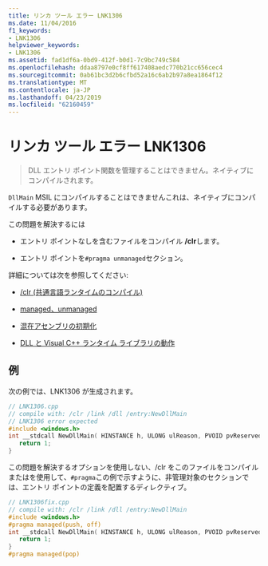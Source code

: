 ```yaml
---
title: リンカ ツール エラー LNK1306
ms.date: 11/04/2016
f1_keywords:
- LNK1306
helpviewer_keywords:
- LNK1306
ms.assetid: fad1df6a-0bd9-412f-b0d1-7c9bc749c584
ms.openlocfilehash: ddaa8797e0cf8ff617408aedc770b21cc656cec4
ms.sourcegitcommit: 0ab61bc3d2b6cfbd52a16c6ab2b97a8ea1864f12
ms.translationtype: MT
ms.contentlocale: ja-JP
ms.lasthandoff: 04/23/2019
ms.locfileid: "62160459"
---
```

# <a name="linker-tools-error-lnk1306"></a>リンカ ツール エラー LNK1306

> DLL エントリ ポイント関数を管理することはできません。ネイティブにコンパイルされます。

`DllMain` MSIL にコンパイルすることはできませんこれは、ネイティブにコンパイルする必要があります。

この問題を解決するには

- エントリ ポイントなしを含むファイルをコンパイル **/clr**します。

- エントリ ポイントを`#pragma unmanaged`セクション。

詳細については次を参照してください:

- [/clr (共通言語ランタイムのコンパイル)](../../build/reference/clr-common-language-runtime-compilation.md)

- [managed、unmanaged](../../preprocessor/managed-unmanaged.md)

- [混在アセンブリの初期化](../../dotnet/initialization-of-mixed-assemblies.md)

- [DLL と Visual C++ ランタイム ライブラリの動作](../../build/run-time-library-behavior.md)

## <a name="example"></a>例

次の例では、LNK1306 が生成されます。

```cpp
// LNK1306.cpp
// compile with: /clr /link /dll /entry:NewDllMain
// LNK1306 error expected
#include <windows.h>
int __stdcall NewDllMain( HINSTANCE h, ULONG ulReason, PVOID pvReserved ) {
   return 1;
}
```

この問題を解決するオプションを使用しない、/clr をこのファイルをコンパイルまたはを使用して、`#pragma`この例で示すように、非管理対象のセクションでは、エントリ ポイントの定義を配置するディレクティブ。

```cpp
// LNK1306fix.cpp
// compile with: /clr /link /dll /entry:NewDllMain
#include <windows.h>
#pragma managed(push, off)
int __stdcall NewDllMain( HINSTANCE h, ULONG ulReason, PVOID pvReserved ) {
   return 1;
}
#pragma managed(pop)
```
